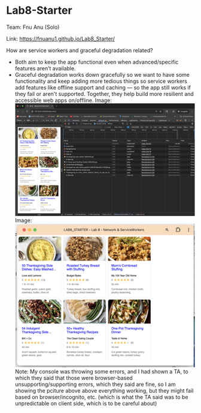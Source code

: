 # Lab8-Starter
Team: Fnu Anu (Solo)

Link: https://fnuanu1.github.io/Lab8_Starter/

How are service workers and graceful degradation related?
- Both aim to keep the app functional even when advanced/specific features aren’t available.
- Graceful degradation works down gracefully so we want to have some functionality and keep adding more tedious things so service workers add features like offline support and caching — so the app still works if they fail or aren't supported. Together, they help build more resilient and accessible web apps on/offline.
Image: ![](Service.png)
Image: ![](pwa.png)
Note: My console was throwing some errors, and I had shown a TA, to which they said that those were browser-based unsupporting/supporting errors, which they said are fine, so I am showing the pciture above above everything working, but they might fail based on browser/incognito, etc. (which is what the TA said was to be unpredictable on client side, which is to be careful about)

